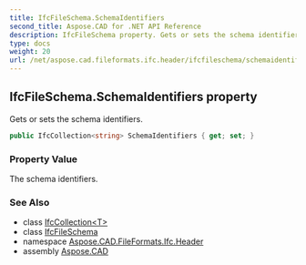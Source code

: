 ```yaml
---
title: IfcFileSchema.SchemaIdentifiers
second_title: Aspose.CAD for .NET API Reference
description: IfcFileSchema property. Gets or sets the schema identifiers
type: docs
weight: 20
url: /net/aspose.cad.fileformats.ifc.header/ifcfileschema/schemaidentifiers/
---
```

## IfcFileSchema.SchemaIdentifiers property

Gets or sets the schema identifiers.

```csharp
public IfcCollection<string> SchemaIdentifiers { get; set; }
```

### Property Value

The schema identifiers.

### See Also

* class [IfcCollection&lt;T&gt;](../../../aspose.cad.fileformats.ifc/ifccollection-1/)
* class [IfcFileSchema](../)
* namespace [Aspose.CAD.FileFormats.Ifc.Header](../../ifcfileschema/)
* assembly [Aspose.CAD](../../../)


